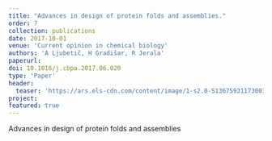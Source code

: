 ```yaml
---
title: "Advances in design of protein folds and assemblies."
order: 7
collection: publications
date: 2017-10-01
venue: 'Current opinion in chemical biology'
authors: 'A Ljubetič, H Gradišar, R Jerala'
paperurl: 
doi: 10.1016/j.cbpa.2017.06.020
type: 'Paper'
header:
  teaser: 'https://ars.els-cdn.com/content/image/1-s2.0-S1367593117300765-fx1.jpg'
project: 
featured: true
---
```

Advances in design of protein folds and assemblies

